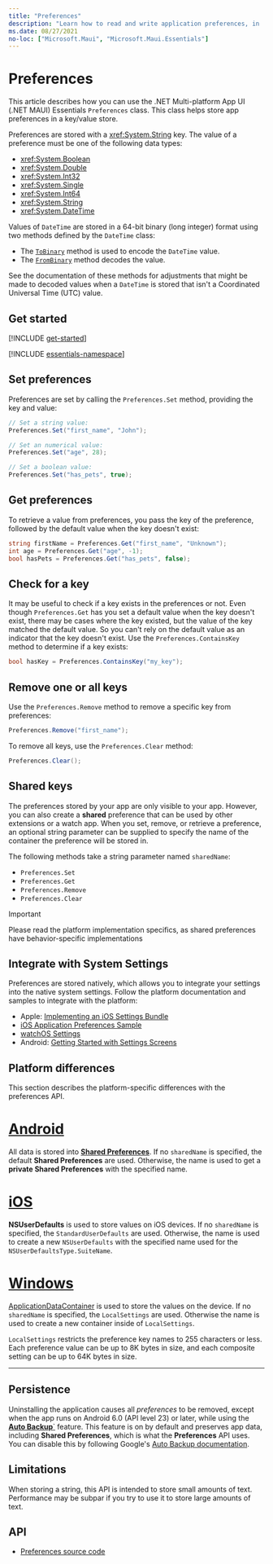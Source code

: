 ```yaml
---
title: "Preferences"
description: "Learn how to read and write application preferences, in .NET MAUI. The Preferences class can save and load application preferences in a key/value store."
ms.date: 08/27/2021
no-loc: ["Microsoft.Maui", "Microsoft.Maui.Essentials"]
---
```


# Preferences

This article describes how you can use the .NET Multi-platform App UI (.NET MAUI) Essentials `Preferences` class. This class helps store app preferences in a key/value store.

Preferences are stored with a <xref:System.String> key. The value of a preference must be one of the following data types:

- <xref:System.Boolean>
- <xref:System.Double>
- <xref:System.Int32>
- <xref:System.Single>
- <xref:System.Int64>
- <xref:System.String>
- <xref:System.DateTime>

Values of `DateTime` are stored in a 64-bit binary (long integer) format using two methods defined by the `DateTime` class:

- The [`ToBinary`](xref:System.DateTime.ToBinary) method is used to encode the `DateTime` value.
- The [`FromBinary`](xref:System.DateTime.FromBinary(System.Int64)) method decodes the value.

See the documentation of these methods for adjustments that might be made to decoded values when a `DateTime` is stored that isn't a Coordinated Universal Time (UTC) value.

## Get started

[!INCLUDE [get-started](../includes/get-started.md)]

[!INCLUDE [essentials-namespace](../includes/essentials-namespace.md)]

## Set preferences

Preferences are set by calling the `Preferences.Set` method, providing the key and value:

```csharp
// Set a string value:
Preferences.Set("first_name", "John");

// Set an numerical value:
Preferences.Set("age", 28);

// Set a boolean value:
Preferences.Set("has_pets", true);
```

## Get preferences

To retrieve a value from preferences, you pass the key of the preference, followed by the default value when the key doesn't exist:

```csharp
string firstName = Preferences.Get("first_name", "Unknown");
int age = Preferences.Get("age", -1);
bool hasPets = Preferences.Get("has_pets", false);
```

## Check for a key

It may be useful to check if a key exists in the preferences or not. Even though `Preferences.Get` has you set a default value when the key doesn't exist, there may be cases where the key existed, but the value of the key matched the default value. So you can't rely on the default value as an indicator that the key doesn't exist. Use the `Preferences.ContainsKey` method to determine if a key exists:

```csharp
bool hasKey = Preferences.ContainsKey("my_key");
```

## Remove one or all keys

Use the `Preferences.Remove` method to remove a specific key from preferences:

```csharp
Preferences.Remove("first_name");
```

To remove all keys, use the `Preferences.Clear` method:

```csharp
Preferences.Clear();
```

## Shared keys

<!-- TODO: What is the difference between an extension and a different app? I'm confused (and new to .NET MAUI) -->
<!-- TODO: Verify my statement about container is accurate -->
The preferences stored by your app are only visible to your app. However, you can also create a **shared** preference that can be used by other extensions or a watch app. When you set, remove, or retrieve a preference, an optional string parameter can be supplied to specify the name of the container the preference will be stored in.

The following methods take a string parameter named `sharedName`:

- `Preferences.Set`
- `Preferences.Get`
- `Preferences.Remove`
- `Preferences.Clear`

> [!IMPORTANT]
> Please read the platform implementation specifics, as shared preferences have behavior-specific implementations

## Integrate with System Settings

Preferences are stored natively, which allows you to integrate your settings into the native system settings. Follow the platform documentation and samples to integrate with the platform:

- Apple: [Implementing an iOS Settings Bundle](https://developer.apple.com/library/content/documentation/Cocoa/Conceptual/UserDefaults/Preferences/Preferences.html)
- [iOS Application Preferences Sample](/samples/xamarin/ios-samples/appprefs/)
- [watchOS Settings](https://developer.xamarin.com/guides/ios/watch/working-with/settings/)
- Android: [Getting Started with Settings Screens](https://developer.android.com/guide/topics/ui/settings.html)

## Platform differences

This section describes the platform-specific differences with the preferences API.

<!-- markdownlint-disable MD025 -->
# [Android](#tab/android)

All data is stored into [**Shared Preferences**](https://developer.android.com/training/data-storage/shared-preferences.html). If no `sharedName` is specified, the default **Shared Preferences** are used. Otherwise, the name is used to get a **private Shared Preferences** with the specified name.

# [iOS](#tab/ios)

**NSUserDefaults** <!-- TODO link (../ios/app-fundamentals/user-defaults.md) --> is used to store values on iOS devices. If no `sharedName` is specified, the `StandardUserDefaults` are used. Otherwise, the name is used to create a new `NSUserDefaults` with the specified name used for the `NSUserDefaultsType.SuiteName`.

# [Windows](#tab/windows)

[ApplicationDataContainer](/uwp/api/windows.storage.applicationdatacontainer) is used to store the values on the device. If no `sharedName` is specified, the `LocalSettings` are used. Otherwise the name is used to create a new container inside of `LocalSettings`.

<!-- TODO: This makes no sense to me. the way the word setting was used here didn't make sense. I edited this to try and make sense of it but I suspect I'm wrong! -->
`LocalSettings` restricts the preference key names to 255 characters or less. Each preference value can be up to 8K bytes in size, and each composite setting can be up to 64K bytes in size.

-----
<!-- markdownlint-enable MD025 -->

## Persistence

Uninstalling the application causes all _preferences_ to be removed, except when the app runs on Android 6.0 (API level 23) or later, while using the [**Auto Backup**`](https://developer.android.com/guide/topics/data/autobackup) feature. This feature is on by default and preserves app data, including **Shared Preferences**, which is what the **Preferences** API uses. You can disable this by following Google's [Auto Backup documentation](https://developer.android.com/guide/topics/data/autobackup).

## Limitations

When storing a string, this API is intended to store small amounts of text. Performance may be subpar if you try to use it to store large amounts of text.

## API

- [Preferences source code](https://github.com/dotnet/maui/tree/main/src/Essentials/src/Preferences)
<!-- - [Preferences API documentation](xref:Microsoft.Maui.Essentials.Preferences)-->
